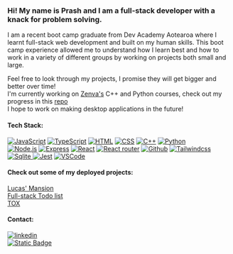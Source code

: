 ### Hi! My name is Prash and I am a full-stack developer with a knack for problem solving. 

I am a recent boot camp graduate from Dev Academy Aotearoa where I learnt full-stack web development and built on my human skills. This boot camp experience allowed me to understand how I learn best and how to work in a variety of different groups by working on projects both small and large.

Feel free to look through my projects, I promise they will get bigger and better over time! <br/>
I'm currently working on [Zenva's](https://academy.zenva.com/) C++ and Python courses, check out my progress in this [repo](https://github.com/SpcyToast/Zenva) <br/>
I hope to work on making desktop applications in the future!

#### Tech Stack: <br/>
[![JavaScript](https://img.shields.io/badge/JavaScript-black?logo=javascript)](https://developer.mozilla.org/en-US/docs/Web/JavaScript)
[![TypeScript](https://img.shields.io/badge/TypeScript-black?logo=typescript)](https://www.typescriptlang.org/)
[![HTML](	https://img.shields.io/badge/HTML5-black?logo=html5)](https://www.w3schools.com/html/)
[![CSS](https://img.shields.io/badge/CSS-black?logo=css3)](https://developer.mozilla.org/en-US/docs/Web/CSS)
[![C++](https://img.shields.io/badge/-C%2B%2B-black?logo=c%2B%2B)](https://cplusplus.com/)
[![Python](https://img.shields.io/badge/-Python-black?logo=python)](https://www.python.org/) <br/>
[![Node.js](https://img.shields.io/badge/Node.js-black?logo=node.js)](https://nodejs.org/)
[![Express](https://img.shields.io/badge/Express-black?logo=express)](https://expressjs.com/)
[![React](https://img.shields.io/badge/-ReactJs-black?logo=react)](https://react.dev/)
[![React router](https://img.shields.io/badge/-React%20Router-black?logo=react-router)](https://reactrouter.com/en/main)
[![Github](https://img.shields.io/badge/GitHub-black?logo=GitHub)](https://github.com/)
[![Tailwindcss](https://img.shields.io/badge/Tailwind-black?logo=tailwindcss)](https://tailwindcss.com/)
[![Sqlite](https://img.shields.io/badge/SQLite-black?logo=sqlite) ](https://www.sqlite.org/)
[![Jest](https://img.shields.io/badge/Jest-black?logo=Jest)](https://jestjs.io/)
[![VSCode](https://img.shields.io/badge/Vscode-black?logo=visualstudiocode)](https://code.visualstudio.com/)

#### Check out some of my deployed projects: <br/>
[Lucas' Mansion](https://lucas-mansion.pushed.nz/) <br/>
[Full-stack Todo list](https://spcytodo.pushed.nz/)<br/>
[TOX](https://tox.pushed.nz/) 

<!--[![Zenva](https://img.shields.io/badge/-zenva-white.svg?logo=data:image/webp;base64,UklGRuQAAABXRUJQVlA4TNgAAAAv/8F/EG9gpm0bS73Kn0XhjMJImWnbxneh9CvpIRwAM23bmE/PltGwjaeBtG0qYXNQCXdw7l/UAzR9FIEYBML7bHZ8x+7BwVEkSY4zZ3+WwUExOsNEIUqiIAqiYGl1zM3qWRH9nwCTP5Lf3OM//If/ENddbsn/lOM//If/CNK4hh/eNISP//Af/iNw4+pet63q8E5QV5p3/If/8B+CGuS3q7r4e2o7e/yH//AfYlnlumP1noc3hF/iP/yH/wjcGn4eXvriP/yH/xCRqX+v5G/MOf7Df/iPcQE=)](https://github.com/SpcyToast/Zenva)-->

#### Contact: 
[![linkedin](https://img.shields.io/badge/LinkedIn-0077B5?logo=linkedin&logoColor=white)](https://www.linkedin.com/in/prashniel/) <br />
[![Static Badge](https://img.shields.io/badge/-Email-black?logo=gmail)](mailto:prashniel@gmail.com)
